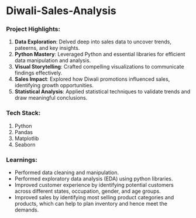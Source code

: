 # Diwali-Sales-Analysis

### Project Highlights:
1. **Data Exploration**: Delved deep into sales data to uncover trends, pateerns, and key insights.
2. **Python Mastery**: Leveraged Python and essential libraries for efficient data manipulation and analysis.
3. **Visual Storytelling**: Crafted compelling visualizations to communicate findings effectively.
4. **Sales Impact**: Explored how Diwali promotions influenced sales, identifying growth opportunities.
5. **Statistical Analysis**: Applied statistical techniques to validate trends and draw meaningful conclusions.

### Tech Stack:
1. Python
2. Pandas
3. Matplotlib
4. Seaborn

### Learnings:
* Performed data cleaning and manipulation.
* Performed exploratory data analysis (EDA) using python libraries.
* Improved customer experience by identifying potential customers across different states, occupation, gender, and age groups.
* Improved sales by identifying most selling product categories and products, which can help to plan inventory and hence meet the demands.
